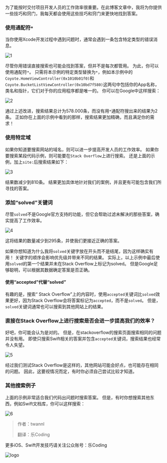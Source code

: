 为了能按时交付项目开发人员的工作效率很重要。在此博客文章中，我将为你提供一些技巧和窍门，我每天都会使用这些技巧和窍门来更快地找到答案。

### 使用通配符`*`

当你使用Xcode开发过程中遇到问题时，通常会遇到一条包含特定类型的错误消息。


![1](https://upload-images.jianshu.io/upload_images/1159872-ade989067190eddf?imageMogr2/auto-orient/strip%7CimageView2/2/w/1240)

尽管你用错误直接搜索也可能会找到答案，但并不是每次都管用。 为此，你可以使用通配符`*`。 只需将本示例的特定类型替换为`*`，例如本示例中的`Coyote.HomeViewController(0x1010b01f0)`和`Coyote.BucketListViewController(0x10bd7f580)`这两句中包括你的App名称，类名和指针，它们对于你的应用程序都是唯一的。 你可以在Google中这样搜索：


![2](https://upload-images.jianshu.io/upload_images/1159872-899932d85665277c?imageMogr2/auto-orient/strip%7CimageView2/2/w/1240)


通过上述改进，搜索结果总计为578.000条，而没有用`*`通配符搜出来的结果为2条。 正如你在上面的示例中看到的那样，搜索结果更加精确，而且满足你的需求！

### 使用特定域

如果你知道要搜索网站的域名，则可以进一步提高开发人员的工作效率。 如果你要搜索某段代码示例，则可能要在`Stack Overflow`上进行搜索。 还是上面的示例，加上`site:`后搜索结果如下：


![3](https://upload-images.jianshu.io/upload_images/1159872-4c5a120b1b83bc09?imageMogr2/auto-orient/strip%7CimageView2/2/w/1240)

结果数减少到810条。 结果更加具体地针对我们的案例，并且更有可能包含我们所寻找的答案。

### 添加“solved”关键词

尽管`solved`不是Google官方支持的功能，但它会帮助过滤未解决的那些答案，确实提高了工作效率。


![4](https://upload-images.jianshu.io/upload_images/1159872-a7166f67688c5673?imageMogr2/auto-orient/strip%7CimageView2/2/w/1240)

这将结果的数量减少到295条，并使我们更接近正确的答案。

如果你想知道为什么我将`solved`关键字放在开头而不是结尾，因为这样确实有用！ 关键字的顺序会影响优先级并带来不同的结果。 实际上，以上示例中最后使用`solved`的第一个结果并未在Stack Overflow上标记为solved。 但是Google足够聪明，可以根据其数据确定答案是否正确。

#### 使用“accepted”代替“solved”

有趣的是，搜索“ Stack Overflow”上的内容时，使用`accepted`关键词比`solved`效果更好，因为Stack Overflow会将答案标记为`accepted`，而不是`solved`。 但是，`solved`关键词通常也可以搜索到其他网站上的结果。

### 直接在Stack Overflow上进行搜索是否会进一步提高我们的效率？

好吧，你可能会认为是对的。 但是，在stackoverflow的搜索页面搜索相同的问题并没有用。 即使只搜索Swift相关的答案并包含`accepted`关键词，搜索结果也经常令人失望。


![5](https://upload-images.jianshu.io/upload_images/1159872-aa3e08841656bb1b?imageMogr2/auto-orient/strip%7CimageView2/2/w/1240)

经过我们测试Stack Overflow是这样的，其他网站可能会好点，也可能存在相同的问题。 因此，这要视情况而定，有时你必须自己尝试比较才知道。

### 其他搜索例子

上面的示例非常适合我们代码出问题时搜索答案。 但是，有时你想搜索其他东西，例如Swift文档库，你可以这样搜索：


![6](https://upload-images.jianshu.io/upload_images/1159872-b535677dd4d30db8?imageMogr2/auto-orient/strip%7CimageView2/2/w/1240)

> 作者：twannl
>
> 翻译：乐Coding

更多iOS、Swift开发技巧请关注公众账号：乐Coding


![logo](https://upload-images.jianshu.io/upload_images/1159872-95b982219c50f761?imageMogr2/auto-orient/strip%7CimageView2/2/w/1240)
